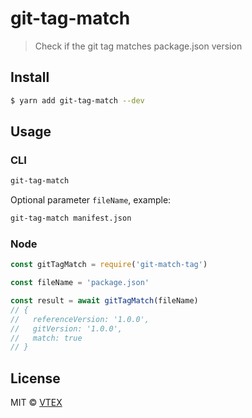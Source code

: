 # git-tag-match

> Check if the git tag matches package.json version

## Install

```sh
$ yarn add git-tag-match --dev
```

## Usage

### CLI

```sh
git-tag-match
```

Optional parameter `fileName`, example:

```sh
git-tag-match manifest.json
```

### Node

```js
const gitTagMatch = require('git-match-tag')

const fileName = 'package.json'

const result = await gitTagMatch(fileName)
// {
//   referenceVersion: '1.0.0',
//   gitVersion: '1.0.0',
//   match: true
// }
```

## License

MIT © [VTEX](https://www.vtex.com)